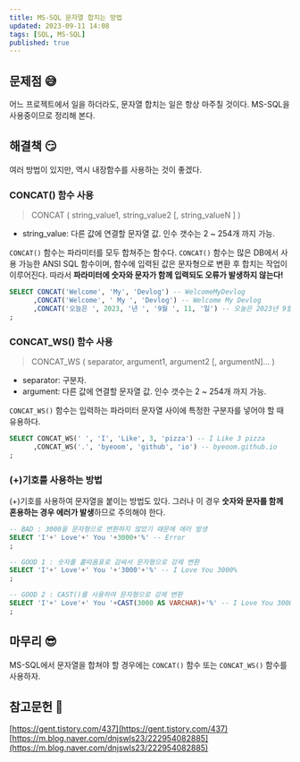 ```yaml
---
title: MS-SQL 문자열 합치는 방법
updated: 2023-09-11 14:08
tags: [SQL, MS-SQL]
published: true
---
```


## 문제점 &#128517;
어느 프로젝트에서 일을 하더라도, 문자열 합치는 일은 항상 마주칠 것이다. MS-SQL을 사용중이므로 정리해 본다.



## 해결책 &#128527;
여러 방법이 있지만, 역시 내장함수를 사용하는 것이 좋겠다. 

### CONCAT() 함수 사용
> CONCAT ( string_value1, string_value2 [, string_valueN ] )

- string_value: 다른 값에 연결할 문자열 값. 인수 갯수는 2 ~ 254개 까지 가능.

`CONCAT()` 함수는 파라미터를 모두 합쳐주는 함수다. `CONCAT()` 함수는 많은 DB에서 사용 가능한 ANSI SQL 함수이며, 함수에 입력된 값은 문자형으로 변환 후 합치는 작업이 이루어진다. 따라서 **파라미터에 숫자와 문자가 함께 입력되도 오류가 발생하지 않는다!**
```sql
SELECT CONCAT('Welcome', 'My', 'Devlog') -- WelcomeMyDevlog
      ,CONCAT('Welcome', ' My ', 'Devlog') -- Welcome My Devlog
      ,CONCAT('오늘은 ', 2023, '년 ', '9월 ', 11, '일') -- 오늘은 2023년 9월 11일
;
```

### CONCAT_WS() 함수 사용
> CONCAT_WS ( separator, argument1, argument2 [, argumentN]... )

- separator: 구분자.
- argument: 다른 값에 연결할 문자열 값. 인수 갯수는 2 ~ 254개 까지 가능.

`CONCAT_WS()` 함수는 입력하는 파라미터 문자열 사이에 특정한 구분자를 넣어야 할 때 유용하다.
```sql
SELECT CONCAT_WS(' ', 'I', 'Like', 3, 'pizza') -- I Like 3 pizza
      ,CONCAT_WS('.', 'byeoom', 'github', 'io') -- byeoom.github.io
;
```

### (+)기호를 사용하는 방법
(+)기호를 사용하여 문자열을 붙이는 방법도 있다. 그러나 이 경우 **숫자와 문자를 함께 혼용하는 경우 에러가 발생**하므로 주의해야 한다.
```sql
-- BAD : 3000을 문자형으로 변환하지 않았기 때문에 에러 발생
SELECT 'I'+' Love'+' You '+3000+'%' -- Error
;

-- GOOD 1 : 숫자를 홑따옴표로 감싸서 문자형으로 강제 변환
SELECT 'I'+' Love'+' You '+'3000'+'%' -- I Love You 3000%
;

-- GOOD 2 : CAST()를 사용하여 문자형으로 강제 변환
SELECT 'I'+' Love'+' You '+CAST(3000 AS VARCHAR)+'%' -- I Love You 3000%
;
```



## 마무리 &#128526;
MS-SQL에서 문자열을 합쳐야 할 경우에는 `CONCAT()` 함수 또는 `CONCAT_WS()` 함수를 사용하자.



## 참고문헌 &#128221;
[https://gent.tistory.com/437](https://gent.tistory.com/437)   
[https://m.blog.naver.com/dnjswls23/222954082885](https://m.blog.naver.com/dnjswls23/222954082885)
